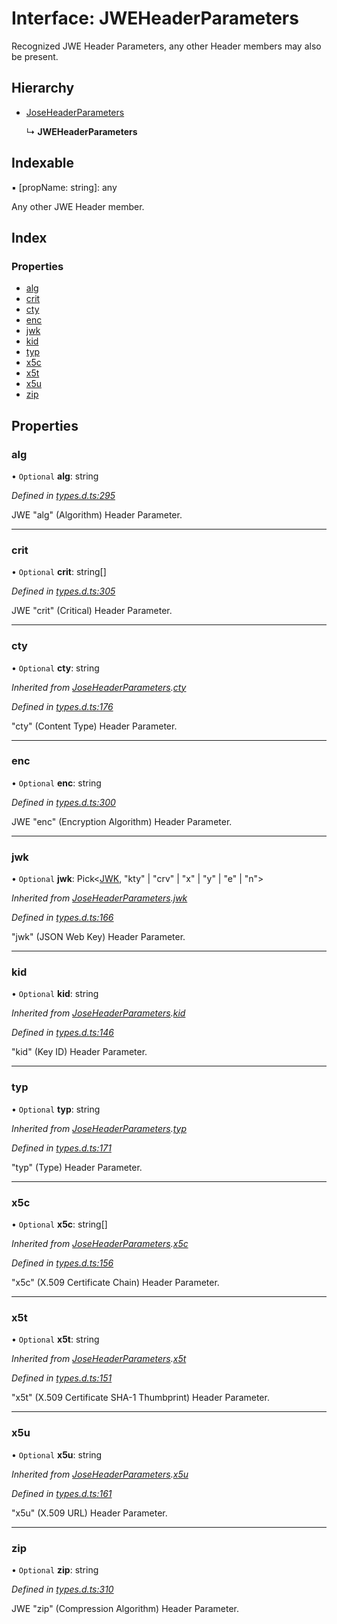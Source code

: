 # Interface: JWEHeaderParameters

Recognized JWE Header Parameters, any other Header members
may also be present.

## Hierarchy

* [JoseHeaderParameters](_types_d_.joseheaderparameters.md)

  ↳ **JWEHeaderParameters**

## Indexable

▪ [propName: string]: any

Any other JWE Header member.

## Index

### Properties

* [alg](_types_d_.jweheaderparameters.md#alg)
* [crit](_types_d_.jweheaderparameters.md#crit)
* [cty](_types_d_.jweheaderparameters.md#cty)
* [enc](_types_d_.jweheaderparameters.md#enc)
* [jwk](_types_d_.jweheaderparameters.md#jwk)
* [kid](_types_d_.jweheaderparameters.md#kid)
* [typ](_types_d_.jweheaderparameters.md#typ)
* [x5c](_types_d_.jweheaderparameters.md#x5c)
* [x5t](_types_d_.jweheaderparameters.md#x5t)
* [x5u](_types_d_.jweheaderparameters.md#x5u)
* [zip](_types_d_.jweheaderparameters.md#zip)

## Properties

### alg

• `Optional` **alg**: string

*Defined in [types.d.ts:295](https://github.com/panva/jose/blob/v3.x/src/types.d.ts#L295)*

JWE "alg" (Algorithm) Header Parameter.

___

### crit

• `Optional` **crit**: string[]

*Defined in [types.d.ts:305](https://github.com/panva/jose/blob/v3.x/src/types.d.ts#L305)*

JWE "crit" (Critical) Header Parameter.

___

### cty

• `Optional` **cty**: string

*Inherited from [JoseHeaderParameters](_types_d_.joseheaderparameters.md).[cty](_types_d_.joseheaderparameters.md#cty)*

*Defined in [types.d.ts:176](https://github.com/panva/jose/blob/v3.x/src/types.d.ts#L176)*

"cty" (Content Type) Header Parameter.

___

### enc

• `Optional` **enc**: string

*Defined in [types.d.ts:300](https://github.com/panva/jose/blob/v3.x/src/types.d.ts#L300)*

JWE "enc" (Encryption Algorithm) Header Parameter.

___

### jwk

• `Optional` **jwk**: Pick\<[JWK](_types_d_.jwk.md), \"kty\" \| \"crv\" \| \"x\" \| \"y\" \| \"e\" \| \"n\">

*Inherited from [JoseHeaderParameters](_types_d_.joseheaderparameters.md).[jwk](_types_d_.joseheaderparameters.md#jwk)*

*Defined in [types.d.ts:166](https://github.com/panva/jose/blob/v3.x/src/types.d.ts#L166)*

"jwk" (JSON Web Key) Header Parameter.

___

### kid

• `Optional` **kid**: string

*Inherited from [JoseHeaderParameters](_types_d_.joseheaderparameters.md).[kid](_types_d_.joseheaderparameters.md#kid)*

*Defined in [types.d.ts:146](https://github.com/panva/jose/blob/v3.x/src/types.d.ts#L146)*

"kid" (Key ID) Header Parameter.

___

### typ

• `Optional` **typ**: string

*Inherited from [JoseHeaderParameters](_types_d_.joseheaderparameters.md).[typ](_types_d_.joseheaderparameters.md#typ)*

*Defined in [types.d.ts:171](https://github.com/panva/jose/blob/v3.x/src/types.d.ts#L171)*

"typ" (Type) Header Parameter.

___

### x5c

• `Optional` **x5c**: string[]

*Inherited from [JoseHeaderParameters](_types_d_.joseheaderparameters.md).[x5c](_types_d_.joseheaderparameters.md#x5c)*

*Defined in [types.d.ts:156](https://github.com/panva/jose/blob/v3.x/src/types.d.ts#L156)*

"x5c" (X.509 Certificate Chain) Header Parameter.

___

### x5t

• `Optional` **x5t**: string

*Inherited from [JoseHeaderParameters](_types_d_.joseheaderparameters.md).[x5t](_types_d_.joseheaderparameters.md#x5t)*

*Defined in [types.d.ts:151](https://github.com/panva/jose/blob/v3.x/src/types.d.ts#L151)*

"x5t" (X.509 Certificate SHA-1 Thumbprint) Header Parameter.

___

### x5u

• `Optional` **x5u**: string

*Inherited from [JoseHeaderParameters](_types_d_.joseheaderparameters.md).[x5u](_types_d_.joseheaderparameters.md#x5u)*

*Defined in [types.d.ts:161](https://github.com/panva/jose/blob/v3.x/src/types.d.ts#L161)*

"x5u" (X.509 URL) Header Parameter.

___

### zip

• `Optional` **zip**: string

*Defined in [types.d.ts:310](https://github.com/panva/jose/blob/v3.x/src/types.d.ts#L310)*

JWE "zip" (Compression Algorithm) Header Parameter.
